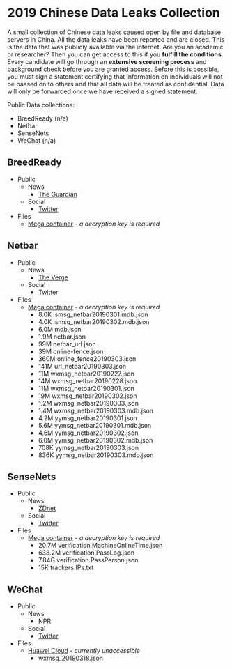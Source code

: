 # 2019 Chinese Data Leaks Collection
A small collection of Chinese data leaks caused open by file and database servers in China. All the data leaks have been reported and are closed. This is the data that was publicly available via the internet. Are you an academic or researcher? Then you can get access to this if you **fulfill the conditions**. Every candidate will go through an __extensive screening process__ and background check before you are granted access. Before this is possible, you must sign a statement certifying that information on individuals will not be passed on to others and that all data will be treated as confidential. Data will only be forwarded once we have received a signed statement.

Public Data collections:
- BreedReady (n/a)
- Netbar
- SenseNets
- WeChat (n/a)


## BreedReady
* Public
  * News
    * [The Guardian](https://www.theguardian.com/world/2019/mar/11/china-database-lists-breedready-status-of-18-million-women)
  * Social
    * [Twitter](https://twitter.com/0xDUDE/status/1104482014202351616)
* Files
  * [Mega container](https://mega.nz/#) - *a decryption key is required*

## Netbar
* Public
  * News
    * [The Verge](https://www.theverge.com/2019/3/4/18250474/chinese-messages-millions-wechat-qq-yy-data-breach-police)
  * Social
    * [Twitter](https://twitter.com/0xDUDE/status/1102303971765641216)
* Files
  * [Mega container](https://mega.nz/#F!AkYl0CKY) - *a decryption key is required*
    * 8.0K    ismsg_netbar20190301.mdb.json
    * 4.0K    ismsg_netbar20190302.mdb.json
    * 6.0M    mdb.json
    * 1.9M    netbar.json
    * 99M    netbar_url.json
    * 39M    online-fence.json
    * 360M    online_fence20190303.json
    * 141M    url_netbar20190303.json
    * 11M    wxmsg_netbar20190227.json
    * 14M    wxmsg_netbar20190228.json
    * 11M    wxmsg_netbar20190301.json
    * 19M    wxmsg_netbar20190302.json
    * 1.2M    wxmsg_netbar20190303.json
    * 1.4M    wxmsg_netbar20190303.mdb.json
    * 4.2M    yymsg_netbar20190301.json
    * 5.6M    yymsg_netbar20190301.mdb.json
    * 4.6M    yymsg_netbar20190302.json
    * 6.0M    yymsg_netbar20190302.mdb.json
    * 708K    yymsg_netbar20190303.json
    * 836K    yymsg_netbar20190303.mdb.json

## SenseNets
* Public
  * News
    * [ZDnet](https://www.zdnet.com/article/chinese-company-leaves-muslim-tracking-facial-recognition-database-exposed-online/)
  * Social
    * [Twitter](https://twitter.com/0xDUDE/status/1095702540463820800)
* Files
    * [Mega container](https://mega.nz/#F!BtBTGAAR) - *a decryption key is required*
      * 20.7M verification.MachineOnlineTime.json	
      * 638.2M verification.PassLog.json	
      * 7.84G verification.PassPerson.json	
      * 15K trackers.IPs.txt

## WeChat
* Public
  * News
    * [NPR](https://www.npr.org/2019/08/29/751116338/china-intercepts-wechat-texts-from-u-s-and-abroad-researcher-says?t=1578232760019)
  * Social
    * [Twitter](https://twitter.com/0xDUDE/status/1107793510881742848/photo/1)
* Files
    * [Huawei Cloud](https://cloud.huawei.com/home#/collection?type=0&path=%2FWeChat%2F) - *currently unaccessible* 
      * wxmsq_20190318.json	
  
    
    
  
